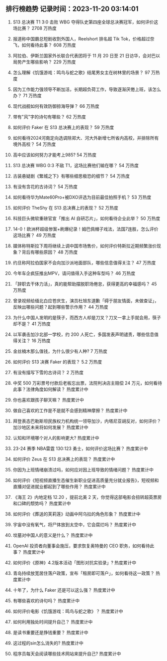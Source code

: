 
## 排行榜趋势 记录时间：2023-11-20 03:14:01
  
  1. S13 总决赛 T1 3:0 击败 WBG 夺得队史第四座全球总决赛冠军，如何评价这场比赛？ 2708 万热度
    
  2. 报道称中国霸总短剧收割外国人，Reelshort 排名超 Tik Tok，价格超过奈飞，如何看待此事？ 608 万热度
    
  3. 阿拉伯、伊斯兰国家外长联合代表团将于 11 月 20 日至 21 日访华，会对巴以局势产生哪些影响？ 229 万热度
    
  4. 怎么理解《饥饿游戏：鸣鸟与蛇之歌》结尾男女主在树林里的场景？ 97 万热度
    
  5. 因为工作能力强领导不断加活，长期超负荷工作，导致逐渐厌倦上班，该怎么办？ 71 万热度
    
  6. 现代战舰如何有效防御掠海导弹？ 66 万热度
    
  7. 带有"风"字的诗句有哪些？ 62 万热度
    
  8. 如何评价 Faker 在 S13 总决赛上的表现？ 59 万热度
    
  9. 如何看待2024河南定向选调除郑大、河大外新增七所省内高校，并排除所有境外高校？ 54 万热度
    
  10. 高中应该如何努力才能考上985? 54 万热度
    
  11. S13 总决赛 WBG 0:3 不敌 T1，这场比赛他们输在哪？ 54 万热度
    
  12. 古装悬疑剧《繁城之下》有哪些细思极恐的细节？ 54 万热度
    
  13. 有没有含花的古诗词？ 54 万热度
    
  14. 如何看待华为Mate60Pro+被DXO评选为目前最佳拍照手机？ 53 万热度
    
  15. 如何评价 TheShy 在 S13 总决赛上的表现？ 52 万热度
    
  16. 科技巨头微软重磅官宣「推出 AI 自研芯片」，如何看待企业此举？ 50 万热度
    
  17. 14-0！欧洲杯超级惨案+刷爆纪录！姆巴佩帽子戏法，法国7连胜，怎么评价这场比赛？ 49 万热度
    
  18. 媒体称特斯拉下周将继续上调中国市场售价，如何评价特斯拉近期频繁涨价现象？背后有哪些原因？ 48 万热度
    
  19. 约旦称阿拉伯国家不会向加沙派地面部队，哪些信息值得关注？ 47 万热度
    
  20. 今年车企疯狂推出MPV，请问值得入手这种车型吗？ 46 万热度
    
  21. 「辞职去干体力活」，真的能帮助摆脱职场倦怠，获得更高的幸福感吗？ 45 万热度
    
  22. 曾录视频给缅北白应苍庆生，演员杜旭东道歉「碍于朋友情面，未做查证」，反映出哪些问题？起到哪些警示作用？ 44 万热度
    
  23. 为什么中国人发明的是筷子，而西方人却是刀叉？刀叉一拿上手就会用，筷子却不是？ 41 万热度
    
  24. 以军袭击加沙北部一学校，约 200 人死亡，多国发表声明谴责，哪些信息值得关注？ 16 万热度
    
  25. 金丝楠木那么值钱，为什么很少有人种? 7 万热度
    
  26. 如何评价 S13 决赛 Faker 的表现？ 5.2 万热度
    
  27. 有没有描写下雪的古诗词？ 2 万热度
    
  28. 中奖 500 万彩票号付款后老板忘出票，法院判决店主赔偿 24 万元，如何看待此事？法律角度如何解读？ 热度累计中
    
  29. 你也喜欢跟孩子聊天嘛？ 热度累计中
    
  30. 做自己喜欢的工作是不是就不会感到精神摩擦？ 热度累计中
    
  31. 拜登表态巴勒斯坦民族权力机构统一领导加沙，内塔尼亚胡反对，如何评价？加沙地区未来将如何发展？ 热度累计中
    
  32. 认知和环境哪个对人的影响更大? 热度累计中
    
  33. 23-24 赛季 NBA雷霆 130:123 勇士，如何评价这场比赛？ 热度累计中
    
  34. 如何评价 Zeus 在 S13 总决赛上的表现？ 热度累计中
    
  35. 你因为上班情绪崩溃过吗，如何应对因上班导致的情绪问题？ 热度累计中
    
  36. 如何评价《短视频直播生态催生新职业促进高质量充分就业报告》，短视频和直播对促进就业都起到了哪些作用？ 热度累计中
    
  37. 《海王 2》内地定档 12.20 ，提前北美 2 天，你觉得这部电影会扭转超英票房和口碑的颓势吗？ 热度累计中
    
  38. 如何评价《葬送的芙莉莲》动画中阿乌拉的角色形象？ 热度累计中
    
  39. 宇宙中没有氧气，将尸体放到太空中，它会腐烂吗？ 热度累计中
    
  40. 坟墓对中国人的意义是什么？ 热度累计中
    
  41. OpenAI 投资者向董事会施压，要求恢复奥特曼的 CEO 职务，如何看待此事？ 热度累计中
    
  42. 如何评价《原神》4.2版本活动「图形对抗实验录」? 热度累计中
    
  43. 青岛持续放宽居住落户政策，宣布「租房即可落户」，如何看待这一政策？ 热度累计中
    
  44. 十年了，为什么 Faker 还是可以这么强？ 热度累计中
    
  45. 有哪些喜欢的诗句吗？ 热度累计中
    
  46. 如何评价电影《饥饿游戏：鸣鸟与蛇之歌》？ 热度累计中
    
  47. 如何利用独处时间提升自己？ 热度累计中
    
  48. 是读书重要还是挣钱重要？ 热度累计中
    
  49. 这过程的sin怎么消失的? 热度累计中
    
  50. 程序员每天会阅读哪些技术网站来提升自己? 热度累计中
    